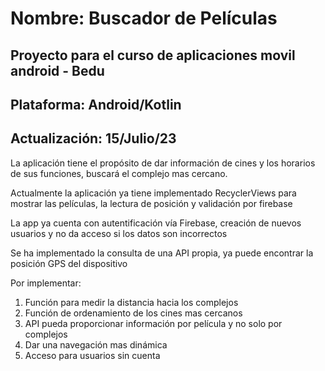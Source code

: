 <h1>Nombre: Buscador de Películas</h1>
<h2> Proyecto para el curso de aplicaciones movil android - Bedu </h2>
<h2>Plataforma: Android/Kotlin</h2>
<h2>Actualización: 15/Julio/23</h2>


<p>La aplicación tiene el propósito de dar información de cines y los horarios de sus funciones, buscará el complejo mas cercano. </p>

<p>Actualmente la aplicación ya tiene implementado RecyclerViews para mostrar las películas, la lectura de posición y validación por firebase</p>
<p>La app ya cuenta con autentificación vía Firebase, creación de nuevos usuarios y no da acceso si los datos son incorrectos</p>
<p>Se ha implementado la consulta de una API propia, ya puede encontrar la posición GPS del dispositivo</p>

<p>Por implementar:</p>

<ol>
  <li>Función para medir la distancia hacia los complejos </li>
  <li>Función de ordenamiento de los cines mas cercanos</li>
  <li>API pueda proporcionar información por película y no solo por complejos</li>
  <li>Dar una navegación mas dinámica</li>
  <li>Acceso para usuarios sin cuenta</li>
</ol>

